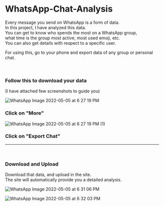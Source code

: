 # WhatsApp-Chat-Analysis
Every message you send on WhatsApp is a form of data.<br>
In this project, I have analyzed this data.<br>
You can get to know who spends the most on a WhatsApp group,<br>
what time is the group most active, most used emoji, etc.<br>
You can also get details with respect to a specific user.<br>

For using this, go to your phone and export data of any group or personal chat. <br>
<br>
<br>
### Follow this to download your data <br>
(I have attached few screenshots to guide you)

![WhatsApp Image 2022-05-05 at 6 27 19 PM](https://user-images.githubusercontent.com/76225348/166927630-13886064-a41b-42ea-abaa-daa63bc9d9e9.jpeg)
### Click on "More"
![WhatsApp Image 2022-05-05 at 6 27 19 PM (1)](https://user-images.githubusercontent.com/76225348/166927669-4e640ac2-c830-4382-9fb8-f8b8af28b8f3.jpeg)
### Click on "Export Chat"

<hr>
<br>

### Download and Upload
Download that data, and upload in the site.<br>
The site will automatically provide you a detailed analysis.<br>

![WhatsApp Image 2022-05-05 at 6 31 06 PM](https://user-images.githubusercontent.com/76225348/166928243-ea716581-7718-4952-ad5b-5ce7193d4bed.jpeg)

![WhatsApp Image 2022-05-05 at 6 32 03 PM](https://user-images.githubusercontent.com/76225348/166928370-eba8f688-cdf3-4d19-b9e0-c5b16a958137.jpeg)
